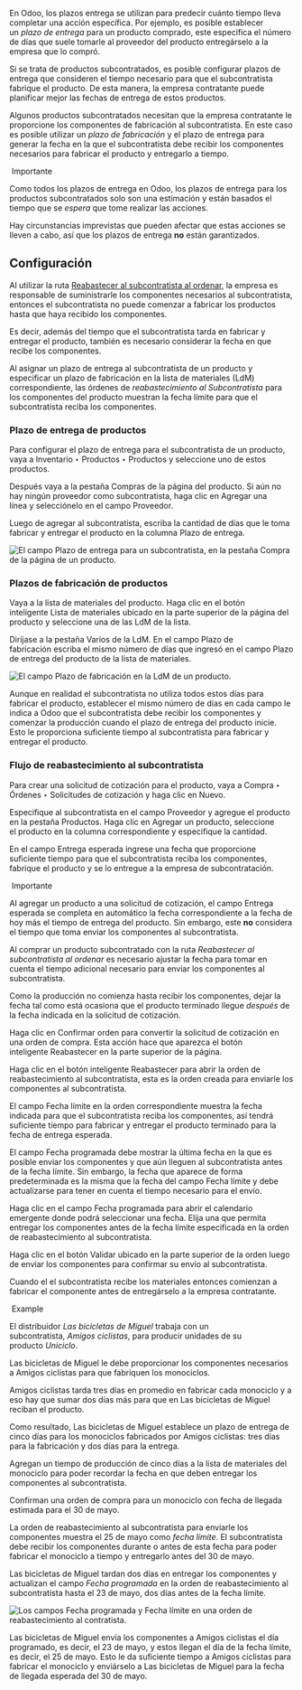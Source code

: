En Odoo, los plazos entrega se utilizan para predecir cuánto tiempo lleva completar una acción específica. Por ejemplo, es posible establecer un _plazo de entrega_ para un producto comprado, este especifica el número de días que suele tomarle al proveedor del producto entregárselo a la empresa que lo compró.

Si se trata de productos subcontratados, es posible configurar plazos de entrega que consideren el tiempo necesario para que el subcontratista fabrique el producto. De esta manera, la empresa contratante puede planificar mejor las fechas de entrega de estos productos.

Algunos productos subcontratados necesitan que la empresa contratante le proporcione los componentes de fabricación al subcontratista. En este caso es posible utilizar un _plazo de fabricación_ y el plazo de entrega para generar la fecha en la que el subcontratista debe recibir los componentes necesarios para fabricar el producto y entregarlo a tiempo.

 Importante

Como todos los plazos de entrega en Odoo, los plazos de entrega para los productos subcontratados solo son una estimación y están basados el tiempo que se _espera_ que tome realizar las acciones.

Hay circunstancias imprevistas que pueden afectar que estas acciones se lleven a cabo, así que los plazos de entrega **no** están garantizados.

## Configuración[](https://www.odoo.com/documentation/17.0/es/applications/inventory_and_mrp/manufacturing/subcontracting/resupply_subcontracting_lead_times.html#configuration "Enlazar permanentemente con este título")

Al utilizar la ruta [Reabastecer al subcontratista al ordenar](https://www.odoo.com/documentation/17.0/es/applications/inventory_and_mrp/manufacturing/subcontracting/subcontracting_resupply.html), la empresa es responsable de suministrarle los componentes necesarios al subcontratista, entonces el subcontratista no puede comenzar a fabricar los productos hasta que haya recibido los componentes.

Es decir, además del tiempo que el subcontratista tarda en fabricar y entregar el producto, también es necesario considerar la fecha en que recibe los componentes.

Al asignar un plazo de entrega al subcontratista de un producto y especificar un plazo de fabricación en la lista de materiales (LdM) correspondiente, las órdenes de _reabastecimiento al Subcontratista_ para los componentes del producto muestran la fecha límite para que el subcontratista reciba los componentes.

### Plazo de entrega de productos[](https://www.odoo.com/documentation/17.0/es/applications/inventory_and_mrp/manufacturing/subcontracting/resupply_subcontracting_lead_times.html#product-delivery-lead-time "Enlazar permanentemente con este título")

Para configurar el plazo de entrega para el subcontratista de un producto, vaya a Inventario ‣ Productos ‣ Productos y seleccione uno de estos productos.

Después vaya a la pestaña Compras de la página del producto. Si aún no hay ningún proveedor como subcontratista, haga clic en Agregar una línea y selecciónelo en el campo Proveedor.

Luego de agregar al subcontratista, escriba la cantidad de días que le toma fabricar y entregar el producto en la columna Plazo de entrega.

![El campo Plazo de entrega para un subcontratista, en la pestaña Compra de la página de un producto.](https://www.odoo.com/documentation/17.0/es/_images/delivery-lead-time2.png)

### Plazos de fabricación de productos[](https://www.odoo.com/documentation/17.0/es/applications/inventory_and_mrp/manufacturing/subcontracting/resupply_subcontracting_lead_times.html#product-manufacturing-lead-time "Enlazar permanentemente con este título")

Vaya a la lista de materiales del producto. Haga clic en el botón inteligente Lista de materiales ubicado en la parte superior de la página del producto y seleccione una de las LdM de la lista.

Diríjase a la pestaña Varios de la LdM. En el campo Plazo de fabricación escriba el mismo número de días que ingresó en el campo Plazo de entrega del producto de la lista de materiales.

![El campo Plazo de fabricación en la LdM de un producto.](https://www.odoo.com/documentation/17.0/es/_images/manufacturing-lead-time1.png)

Aunque en realidad el subcontratista no utiliza todos estos días para fabricar el producto, establecer el mismo número de días en cada campo le indica a Odoo que el subcontratista debe recibir los componentes y comenzar la producción cuando el plazo de entrega del producto inicie. Esto le proporciona suficiente tiempo al subcontratista para fabricar y entregar el producto.

### Flujo de reabastecimiento al subcontratista[](https://www.odoo.com/documentation/17.0/es/applications/inventory_and_mrp/manufacturing/subcontracting/resupply_subcontracting_lead_times.html#resupply-subcontracting-workflow "Enlazar permanentemente con este título")

Para crear una solicitud de cotización para el producto, vaya a Compra ‣ Órdenes ‣ Solicitudes de cotización y haga clic en Nuevo.

Especifique al subcontratista en el campo Proveedor y agregue el producto en la pestaña Productos. Haga clic en Agregar un producto, seleccione el producto en la columna correspondiente y especifique la cantidad.

En el campo Entrega esperada ingrese una fecha que proporcione suficiente tiempo para que el subcontratista reciba los componentes, fabrique el producto y se lo entregue a la empresa de subcontratación.

 Importante

Al agregar un producto a una solicitud de cotización, el campo Entrega esperada se completa en automático la fecha correspondiente a la fecha de hoy más el tiempo de entrega del producto. Sin embargo, este **no** considera el tiempo que toma enviar los componentes al subcontratista.

Al comprar un producto subcontratado con la ruta _Reabastecer al subcontratista al ordenar_ es necesario ajustar la fecha para tomar en cuenta el tiempo adicional necesario para enviar los componentes al subcontratista.

Como la producción no comienza hasta recibir los componentes, dejar la fecha tal como está ocasiona que el producto terminado llegue _después_ de la fecha indicada en la solicitud de cotización.

Haga clic en Confirmar orden para convertir la solicitud de cotización en una orden de compra. Esta acción hace que aparezca el botón inteligente Reabastecer en la parte superior de la página.

Haga clic en el botón inteligente Reabastecer para abrir la orden de reabastecimiento al subcontratista, esta es la orden creada para enviarle los componentes al subcontratista.

El campo Fecha límite en la orden correspondiente muestra la fecha indicada para que el subcontratista reciba los componentes, así tendrá suficiente tiempo para fabricar y entregar el producto terminado para la fecha de entrega esperada.

El campo Fecha programada debe mostrar la última fecha en la que es posible enviar los componentes y que aún lleguen al subcontratista antes de la fecha límite. Sin embargo, la fecha que aparece de forma predeterminada es la misma que la fecha del campo Fecha límite y debe actualizarse para tener en cuenta el tiempo necesario para el envío.

Haga clic en el campo Fecha programada para abrir el calendario emergente donde podrá seleccionar una fecha. Elija una que permita entregar los componentes antes de la fecha límite especificada en la orden de reabastecimiento al subcontratista.

Haga clic en el botón Validar ubicado en la parte superior de la orden luego de enviar los componentes para confirmar su envío al subcontratista.

Cuando el el subcontratista recibe los materiales entonces comienzan a fabricar el componente antes de entregárselo a la empresa contratante.

 Example

El distribuidor _Las bicicletas de Miguel_ trabaja con un subcontratista, _Amigos ciclistas_, para producir unidades de su producto _Uniciclo_.

Las bicicletas de Miguel le debe proporcionar los componentes necesarios a Amigos ciclistas para que fabriquen los monociclos.

Amigos ciclistas tarda tres días en promedio en fabricar cada monociclo y a eso hay que sumar dos días más para que en Las bicicletas de Miguel reciban el producto.

Como resultado, Las bicicletas de Miguel establece un plazo de entrega de cinco días para los monociclos fabricados por Amigos ciclistas: tres días para la fabricación y dos días para la entrega.

Agregan un tiempo de producción de cinco días a la lista de materiales del monociclo para poder recordar la fecha en que deben entregar los componentes al subcontratista.

Confirman una orden de compra para un monociclo con fecha de llegada estimada para el 30 de mayo.

La orden de reabastecimiento al subcontratista para enviarle los componentes muestra el 25 de mayo como _fecha límite_. El subcontratista debe recibir los componentes durante o antes de esta fecha para poder fabricar el monociclo a tiempo y entregarlo antes del 30 de mayo.

Las bicicletas de Miguel tardan dos días en entregar los componentes y actualizan el campo _Fecha programada_ en la orden de reabastecimiento al subcontratista hasta el 23 de mayo, dos días antes de la fecha límite.

![Los campos Fecha programada y Fecha límite en una orden de reabastecimiento al contratista.](https://www.odoo.com/documentation/17.0/es/_images/scheduled-deadline.png)

Las bicicletas de Miguel envía los componentes a Amigos ciclistas el día programado, es decir, el 23 de mayo, y estos llegan el día de la fecha límite, es decir, el 25 de mayo. Esto le da suficiente tiempo a Amigos ciclistas para fabricar el monociclo y enviárselo a Las bicicletas de Miguel para la fecha de llegada esperada del 30 de mayo.